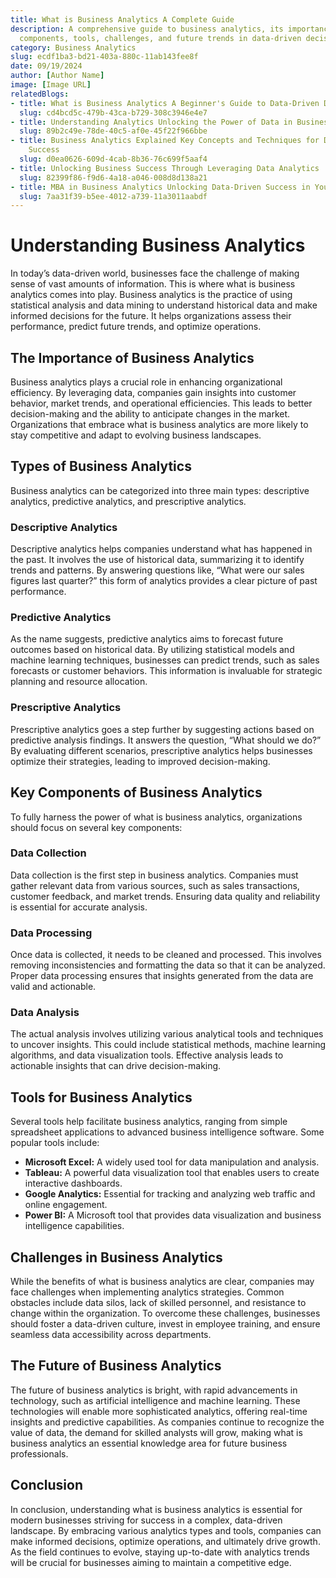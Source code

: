 ```yaml
---
title: What is Business Analytics A Complete Guide
description: A comprehensive guide to business analytics, its importance, types, key
  components, tools, challenges, and future trends in data-driven decision making
category: Business Analytics
slug: ecdf1ba3-bd21-403a-880c-11ab143fee8f
date: 09/19/2024
author: [Author Name]
image: [Image URL]
relatedBlogs:
- title: What is Business Analytics A Beginner's Guide to Data-Driven Decision Making
  slug: cd4bcd5c-479b-43ca-b729-308c3946e4e7
- title: Understanding Analytics Unlocking the Power of Data in Business
  slug: 89b2c49e-78de-40c5-af0e-45f22f966bbe
- title: Business Analytics Explained Key Concepts and Techniques for Data-Driven
    Success
  slug: d0ea0626-609d-4cab-8b36-76c699f5aaf4
- title: Unlocking Business Success Through Leveraging Data Analytics
  slug: 82399f86-f9d6-4a18-a046-008d8d138a21
- title: MBA in Business Analytics Unlocking Data-Driven Success in Your Career
  slug: 7aa31f39-b5ee-4012-a739-11a3011aabdf
---
```


# Understanding Business Analytics

In today’s data-driven world, businesses face the challenge of making sense of vast amounts of information. This is where what is business analytics comes into play. Business analytics is the practice of using statistical analysis and data mining to understand historical data and make informed decisions for the future. It helps organizations assess their performance, predict future trends, and optimize operations.

## The Importance of Business Analytics

Business analytics plays a crucial role in enhancing organizational efficiency. By leveraging data, companies gain insights into customer behavior, market trends, and operational efficiencies. This leads to better decision-making and the ability to anticipate changes in the market. Organizations that embrace what is business analytics are more likely to stay competitive and adapt to evolving business landscapes.

## Types of Business Analytics

Business analytics can be categorized into three main types: descriptive analytics, predictive analytics, and prescriptive analytics.

### Descriptive Analytics

Descriptive analytics helps companies understand what has happened in the past. It involves the use of historical data, summarizing it to identify trends and patterns. By answering questions like, “What were our sales figures last quarter?” this form of analytics provides a clear picture of past performance.

### Predictive Analytics

As the name suggests, predictive analytics aims to forecast future outcomes based on historical data. By utilizing statistical models and machine learning techniques, businesses can predict trends, such as sales forecasts or customer behaviors. This information is invaluable for strategic planning and resource allocation.

### Prescriptive Analytics

Prescriptive analytics goes a step further by suggesting actions based on predictive analysis findings. It answers the question, “What should we do?” By evaluating different scenarios, prescriptive analytics helps businesses optimize their strategies, leading to improved decision-making.

## Key Components of Business Analytics

To fully harness the power of what is business analytics, organizations should focus on several key components:

### Data Collection

Data collection is the first step in business analytics. Companies must gather relevant data from various sources, such as sales transactions, customer feedback, and market trends. Ensuring data quality and reliability is essential for accurate analysis.

### Data Processing

Once data is collected, it needs to be cleaned and processed. This involves removing inconsistencies and formatting the data so that it can be analyzed. Proper data processing ensures that insights generated from the data are valid and actionable.

### Data Analysis

The actual analysis involves utilizing various analytical tools and techniques to uncover insights. This could include statistical methods, machine learning algorithms, and data visualization tools. Effective analysis leads to actionable insights that can drive decision-making.

## Tools for Business Analytics

Several tools help facilitate business analytics, ranging from simple spreadsheet applications to advanced business intelligence software. Some popular tools include:

- **Microsoft Excel:** A widely used tool for data manipulation and analysis.
- **Tableau:** A powerful data visualization tool that enables users to create interactive dashboards.
- **Google Analytics:** Essential for tracking and analyzing web traffic and online engagement.
- **Power BI:** A Microsoft tool that provides data visualization and business intelligence capabilities.

## Challenges in Business Analytics

While the benefits of what is business analytics are clear, companies may face challenges when implementing analytics strategies. Common obstacles include data silos, lack of skilled personnel, and resistance to change within the organization. To overcome these challenges, businesses should foster a data-driven culture, invest in employee training, and ensure seamless data accessibility across departments.

## The Future of Business Analytics

The future of business analytics is bright, with rapid advancements in technology, such as artificial intelligence and machine learning. These technologies will enable more sophisticated analytics, offering real-time insights and predictive capabilities. As companies continue to recognize the value of data, the demand for skilled analysts will grow, making what is business analytics an essential knowledge area for future business professionals.

## Conclusion

In conclusion, understanding what is business analytics is essential for modern businesses striving for success in a complex, data-driven landscape. By embracing various analytics types and tools, companies can make informed decisions, optimize operations, and ultimately drive growth. As the field continues to evolve, staying up-to-date with analytics trends will be crucial for businesses aiming to maintain a competitive edge.